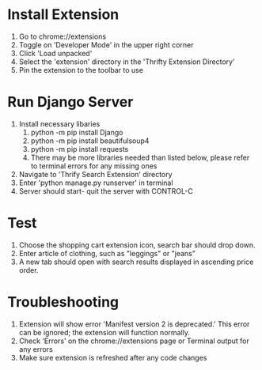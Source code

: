 # Install Extension

1. Go to chrome://extensions
2. Toggle on 'Developer Mode' in the upper right corner
3. Click 'Load unpacked'
4. Select the 'extension' directory in the 'Thrifty Extension Directory'
5. Pin the extension to the toolbar to use

# Run Django Server
1. Install necessary libaries
   1. python -m pip install Django
   2. python -m pip install beautifulsoup4 
   3. python -m pip install requests
   4. There may be more libraries needed than listed below, please refer to terminal errors for any missing ones
2. Navigate to 'Thrify Search Extension' directory
3. Enter 'python manage.py runserver' in terminal
4. Server should start- quit the server with CONTROL-C

# Test
1. Choose the shopping cart extension icon, search bar should drop down.
2. Enter article of clothing, such as "leggings" or "jeans"
3. A new tab should open with search results displayed in ascending price order.

# Troubleshooting
1. Extension will show error 'Manifest version 2 is deprecated.' This error can be ignored; the extension will function normally.
2. Check 'Errors' on the chrome://extensions page or Terminal output for any errors
3. Make sure extension is refreshed after any code changes